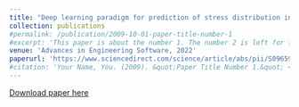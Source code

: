 ```yaml
---
title: "Deep learning paradigm for prediction of stress distribution in damaged structural components with stress concentrations"
collection: publications
#permalink: /publication/2009-10-01-paper-title-number-1
#excerpt: 'This paper is about the number 1. The number 2 is left for future work.'
venue: 'Advances in Engineering Software, 2022'
paperurl: 'https://www.sciencedirect.com/science/article/abs/pii/S0965997822001430'
#citation: 'Your Name, You. (2009). &quot;Paper Title Number 1.&quot; <i>Journal 1</i>. 1(1).'
---
```



[Download paper here](https://www.sciencedirect.com/science/article/abs/pii/S0965997822001430)
